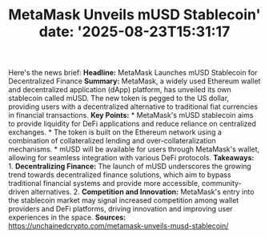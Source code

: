 ﻿---
title: "MetaMask Unveils mUSD Stablecoin'
date: '2025-08-23T15:31:17"
category: "Markets"
summary: ""
slug: "metamask unveils musd stablecoin"
source_urls:
  - "https://unchainedcrypto.com/metamask-unveils-musd-stablecoin/"
seo:
  title: "MetaMask Unveils mUSD Stablecoin | Hash n Hedge'
  description: '"
  keywords: ["news", "markets", "brief"]
---
Here's the news brief:  **Headline:** MetaMask Launches mUSD Stablecoin for Decentralized Finance  **Summary:** MetaMask, a widely used Ethereum wallet and decentralized application (dApp) platform, has unveiled its own stablecoin called mUSD. The new token is pegged to the US dollar, providing users with a decentralized alternative to traditional fiat currencies in financial transactions.  **Key Points:**  * MetaMask's mUSD stablecoin aims to provide liquidity for DeFi applications and reduce reliance on centralized exchanges. * The token is built on the Ethereum network using a combination of collateralized lending and over-collateralization mechanisms. * mUSD will be available for users through MetaMask's wallet, allowing for seamless integration with various DeFi protocols.  **Takeaways:**  1. **Decentralizing Finance:** The launch of mUSD underscores the growing trend towards decentralized finance solutions, which aim to bypass traditional financial systems and provide more accessible, community-driven alternatives. 2. **Competition and Innovation:** MetaMask's entry into the stablecoin market may signal increased competition among wallet providers and DeFi platforms, driving innovation and improving user experiences in the space.  **Sources:** https://unchainedcrypto.com/metamask-unveils-musd-stablecoin/ 
